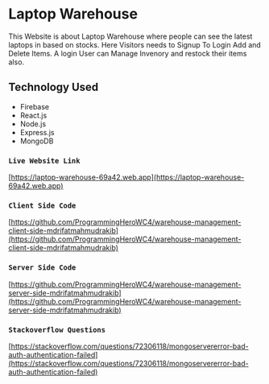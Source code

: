# Laptop Warehouse

This Website is about Laptop Warehouse where people can see the latest laptops in based on stocks. Here Visitors needs to Signup To Login Add and Delete Items. A login User can Manage Invenory and restock their items also. 


## Technology Used

* Firebase
* React.js
* Node.js
* Express.js
* MongoDB


### `Live Website Link`

 [https://laptop-warehouse-69a42.web.app](https://laptop-warehouse-69a42.web.app) 


### `Client Side Code`

 [https://github.com/ProgrammingHeroWC4/warehouse-management-client-side-mdrifatmahmudrakib](https://github.com/ProgrammingHeroWC4/warehouse-management-client-side-mdrifatmahmudrakib)


### `Server Side Code`

 [https://github.com/ProgrammingHeroWC4/warehouse-management-server-side-mdrifatmahmudrakib](https://github.com/ProgrammingHeroWC4/warehouse-management-server-side-mdrifatmahmudrakib)


### `Stackoverflow Questions`

 [https://stackoverflow.com/questions/72306118/mongoservererror-bad-auth-authentication-failed](https://stackoverflow.com/questions/72306118/mongoservererror-bad-auth-authentication-failed)

